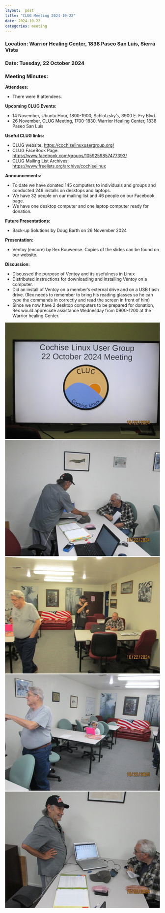 ```yaml
---
layout:  post
title: "CLUG Meeting 2024-10-22"
date: 2024-10-22
categories: meeting
---
```


### Location: Warrior Healing Center, 1838 Paseo San Luis, Sierra Vista

### Date: Tuesday, 22 October 2024
### Meeting Minutes:

**Attendees:** 
 * There were 8 attendees.

**Upcoming CLUG Events:**
 * 14 November, Ubuntu Hour, 1800-1900, Schlotzsky’s, 3900 E. Fry Blvd.
 * 26 November, CLUG Meeting, 1700-1830, Warrior Healing Center, 1838 Paseo San Luis

**Useful CLUG links:**
 * CLUG website:  https://cochiselinuxusergroup.org/
 * CLUG FaceBook Page:  https://www.facebook.com/groups/1059259857477393/
 * CLUG Mailing List Archives:  https://www.freelists.org/archive/cochiselinux

**Announcements:**
 * To date we have donated 145 computers to individuals and groups and conducted 246 installs on desktops and laptops.
 * We have 32 people on our mailing list and 46 people on our Facebook page.
 * We have one desktop computer and one laptop computer ready for donation.

**Future Presentations:**
 * Back-up Solutions by Doug Barth on 26 November 2024

**Presentation:**
 *  Ventoy (encore) by Rex Bouwense.  Copies of the slides can be found on our website.

**Discussion:**
 * Discussed the purpose of Ventoy and its usefulness in Linux
 * Distributed instructions for downloading and installing Ventoy on a computer.
 * Did an install of Ventoy on a member’s external drive and on a USB flash drive.  (Rex needs to remember to bring his reading glasses so he can type the commands in correctly and read the screen in front of him)
 * Since we now have 2 desktop computers to be prepared for donation, Rex would appreciate assistance Wednesday from 0900-1200 at the Warrior healing Center.

![alt text](https://raw.githubusercontent.com/CochiseLinuxUsersGroup/CochiseLinuxUsersGroup.github.io/master/images2/rsz_clug_mtg_2024-10-22_1.jpg)
![alt text](https://raw.githubusercontent.com/CochiseLinuxUsersGroup/CochiseLinuxUsersGroup.github.io/master/images2/rsz_clug_mtg_2024-10-22_2.jpg)
![alt text](https://raw.githubusercontent.com/CochiseLinuxUsersGroup/CochiseLinuxUsersGroup.github.io/master/images2/rsz_clug_mtg_2024-10-22_3.jpg)
![alt text](https://raw.githubusercontent.com/CochiseLinuxUsersGroup/CochiseLinuxUsersGroup.github.io/master/images2/rsz_clug_mtg_2024-10-22_4.jpg)
![alt text](https://raw.githubusercontent.com/CochiseLinuxUsersGroup/CochiseLinuxUsersGroup.github.io/master/images2/rsz_clug_mtg_2024-10-22_5.jpg)
